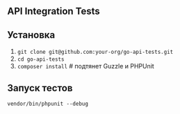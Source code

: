 ## API Integration Tests

## Установка
1. `git clone git@github.com:your‑org/go-api‑tests.git`
2. `cd go-api‑tests`
3. `composer install`  # подтянет Guzzle и PHPUnit

## Запуск тестов
`vendor/bin/phpunit --debug`
